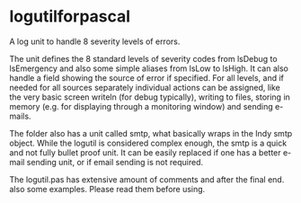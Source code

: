 # logutilforpascal
A log unit to handle 8 severity levels of errors.

The unit defines the 8 standard levels of severity codes from lsDebug to lsEmergency and also some simple aliases from lsLow to lsHigh. It can also handle a field showing the source of error if specified. For all levels, and if needed for all sources separately individual actions can be assigned, like the very basic screen writeln (for debug typically), writing to files, storing in memory (e.g. for displaying through a monitoring window) and sending e-mails.

The folder also has a unit called smtp, what basically wraps in the Indy smtp object. While the logutil is considered complex enough, the smtp is a quick and not fully bullet proof unit. It can be easily replaced if one has a better e-mail sending unit, or if email sending is not required.

The logutil.pas has extensive amount of comments and after the final end. also some examples. Please read them before using.
